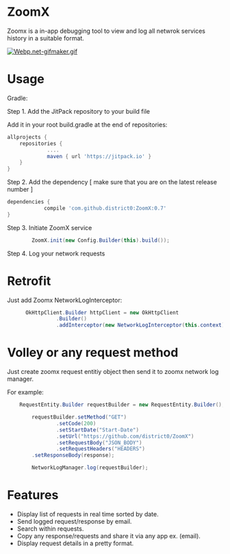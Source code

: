 # ZoomX

Zoomx is a in-app debugging tool to view and log all netwrok services history in a suitable format. 

[![Webp.net-gifmaker.gif](https://s17.postimg.org/8gz1mfrin/Webp.net-gifmaker.gif)](https://postimg.org/image/cq3rolurv/)

# Usage

Gradle:

Step 1. Add the JitPack repository to your build file

Add it in your root build.gradle at the end of repositories:

```gradle 
allprojects {
	repositories {
	 	     ....
		     maven { url 'https://jitpack.io' }
	}
}
```
  
Step 2. Add the dependency [ make sure that you are on the latest release number ]

```gradle
dependencies {
	        compile 'com.github.district0:ZoomX:0.7'
}
```
  
Step 3. Initiate ZoomX service
```java
        ZoomX.init(new Config.Builder(this).build());
```
Step 4. Log your network requests 
        
# Retrofit
Just add Zoomx NetworkLogInterceptor:
```java	  
	  OkHttpClient.Builder httpClient = new OkHttpClient
                .Builder()
                .addInterceptor(new NetworkLogInterceptor(this.context));
```

# Volley or any request method 

Just create zoomx request entitiy object then send it to zoomx network log manager. 
	  
For example: 
	
```java
	RequestEntity.Builder requestBuilder = new RequestEntity.Builder();

        requestBuilder.setMethod("GET")
                .setCode(200)
                .setStartDate("Start-Date")
                .setUrl("https://github.com/district0/ZoomX")
                .setRequestBody("JSON_BODY")
                .setRequestHeaders("HEADERS")
		.setResponseBody(response);

        NetworkLogManager.log(requestBuilder);
```

# Features 
  - Display list of requests in real time sorted by date. 
  - Send logged request/response by email.   
  - Search within requests.  
  - Copy any response/requests and share it via any app ex. (email). 
  - Display request details in a pretty format.
